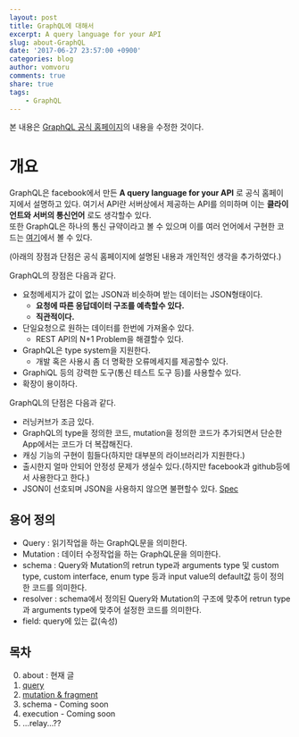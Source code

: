 ```yaml
---
layout: post
title: GraphQL에 대해서
excerpt: A query language for your API
slug: about-GraphQL
date: '2017-06-27 23:57:00 +0900'
categories: blog
author: vomvoru
comments: true
share: true
tags:
    - GraphQL
---
```


본 내용은 [GraphQL 공식 홈페이지](http://graphql.org/)의 내용을 수정한 것이다.  

# 개요

GraphQL은 facebook에서 만든 **A query language for your API** 로 공식 홈페이지에서 설명하고 있다. 여기서 API란 서버상에서 제공하는 API를 의미하며 이는 **클라이언트와 서버의 통신언어** 로도 생각할수 있다.  
또한 GraphQL은 하나의 통신 규약이라고 볼 수 있으며 이를 여러 언어에서 구현한 코드는 [여기](http://graphql.org/code/)에서 볼 수 있다.

(아래의 장점과 단점은 공식 홈페이지에 설명된 내용과 개인적인 생각을 추가하였다.)

GraphQL의 장점은 다음과 같다. 

* 요청메세지가 값이 없는 JSON과 비슷하며 받는 데이터는 JSON형태이다.
    * **요청에 따른 응답데이터 구조를 예측할수 있다.**
    * **직관적이다.**
* 단일요청으로 원하는 데이터를 한번에 가져올수 있다.
    * REST API의 N+1 Problem을 해결할수 있다.
* GraphQL은 type system을 지원한다.
    * 개발 혹은 사용시 좀 더 명확한 오류메세지를 제공할수 있다.
* GraphiQL 등의 강력한 도구(통신 테스트 도구 등)를 사용할수 있다.
* 확장이 용이하다.

GraphQL의 단점은 다음과 같다.
* 러닝커브가 조금 있다.
* GraphQL의 type을 정의한 코드, mutation을 정의한 코드가 추가되면서 단순한 App에서는 코드가 더 복잡해진다.
* 캐싱 기능의 구현이 힘들다(하지만 대부분의 라이브러리가 지원한다.)
* 출시한지 얼마 안되어 안정성 문제가 생실수 있다.(하지만 facebook과 github등에서 사용한다고 한다.)
* JSON이 선호되며 JSON을 사용하지 않으면 불편할수 있다. [Spec](http://facebook.github.io/graphql/#sec-JSON-Serialization)

## 용어 정의

* Query : 읽기작업을 하는 GraphQL문을 의미한다.
* Mutation : 데이터 수정작업을 하는 GraphQL문을 의미한다.
* schema : Query와 Mutation의 retrun type과 arguments type 및 custom type, custom interface, enum type 등과 input value의 default값 등이 정의한 코드를 의미한다.
* resolver : schema에서 정의된 Query와 Mutation의 구조에 맞추어 retrun type과 arguments type에 맞추어 설정한 코드를 의미한다.
* field: query에 있는 값(속성)

## 목차

0. about : 현재 글
1. [query](../query-of-GraphQL)
2. [mutation & fragment](../mutation-and-fragment-of-GraphQL)
3. schema - Coming soon
4. execution - Coming soon
5. ...relay...??